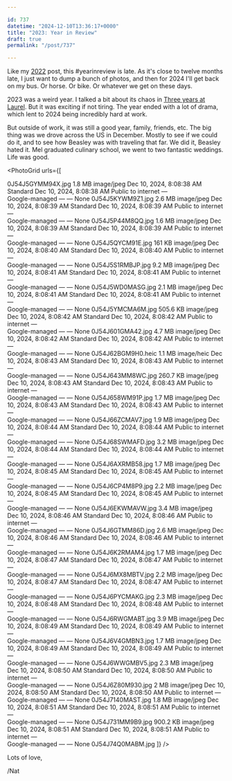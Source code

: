 ```yaml
---

id: 737
datetime: "2024-12-10T13:36:17+0000"
title: "2023: Year in Review"
draft: true
permalink: "/post/737"

---
```


Like my [2022](https://writing.natwelch.com/post/718) post, this #yearinreview is late. As it's close to twelve months late, I just want to dump a bunch of photos, and then for 2024 I'll get back on my bus. Or horse. Or bike. Or whatever we get on these days.

2023 was a weird year. I talked a bit about its chaos in [Three years at Laurel](https://writing.natwelch.com/post/728). But it was exciting if not tiring. The year ended with a lot of drama, which lent to 2024 being incredibly hard at work. 

But outside of work, it was still a good year, family, friends, etc. The big thing was we drove across the US in December. Mostly to see if we could do it, and to see how Beasley was with traveling that far. We did it, Beasley hated it. Mel graduated culinary school, we went to two fantastic weddings. Life was good.

<PhotoGrid
  urls={[
	
0J54J5GYMM94X.jpg
1.8 MB	image/jpeg	Dec 10, 2024, 8:08:38 AM	Standard	Dec 10, 2024, 8:08:38 AM	 Public to internet 	—	
Google-managed
—
—
None
0J54J5KYWM9Z1.jpg
2.6 MB	image/jpeg	Dec 10, 2024, 8:08:39 AM	Standard	Dec 10, 2024, 8:08:39 AM	 Public to internet 	—	
Google-managed
—
—
None
0J54J5P44M8QQ.jpg
1.6 MB	image/jpeg	Dec 10, 2024, 8:08:39 AM	Standard	Dec 10, 2024, 8:08:39 AM	 Public to internet 	—	
Google-managed
—
—
None
0J54J5QYCM91E.jpg
161 KB	image/jpeg	Dec 10, 2024, 8:08:40 AM	Standard	Dec 10, 2024, 8:08:40 AM	 Public to internet 	—	
Google-managed
—
—
None
0J54J5S1RMBJP.jpg
9.2 MB	image/jpeg	Dec 10, 2024, 8:08:41 AM	Standard	Dec 10, 2024, 8:08:41 AM	 Public to internet 	—	
Google-managed
—
—
None
0J54J5WD0MASG.jpg
2.1 MB	image/jpeg	Dec 10, 2024, 8:08:41 AM	Standard	Dec 10, 2024, 8:08:41 AM	 Public to internet 	—	
Google-managed
—
—
None
0J54J5YMCMA6M.jpg
505.6 KB	image/jpeg	Dec 10, 2024, 8:08:42 AM	Standard	Dec 10, 2024, 8:08:42 AM	 Public to internet 	—	
Google-managed
—
—
None
0J54J601GMA42.jpg
4.7 MB	image/jpeg	Dec 10, 2024, 8:08:42 AM	Standard	Dec 10, 2024, 8:08:42 AM	 Public to internet 	—	
Google-managed
—
—
None
0J54J62BGM9H0.heic
1.1 MB	image/heic	Dec 10, 2024, 8:08:43 AM	Standard	Dec 10, 2024, 8:08:43 AM	 Public to internet 	—	
Google-managed
—
—
None
0J54J643MM8WC.jpg
260.7 KB	image/jpeg	Dec 10, 2024, 8:08:43 AM	Standard	Dec 10, 2024, 8:08:43 AM	 Public to internet 	—	
Google-managed
—
—
None
0J54J658WM91P.jpg
1.7 MB	image/jpeg	Dec 10, 2024, 8:08:43 AM	Standard	Dec 10, 2024, 8:08:43 AM	 Public to internet 	—	
Google-managed
—
—
None
0J54J66ZCMAV7.jpg
1.9 MB	image/jpeg	Dec 10, 2024, 8:08:44 AM	Standard	Dec 10, 2024, 8:08:44 AM	 Public to internet 	—	
Google-managed
—
—
None
0J54J68SWMAFD.jpg
3.2 MB	image/jpeg	Dec 10, 2024, 8:08:44 AM	Standard	Dec 10, 2024, 8:08:44 AM	 Public to internet 	—	
Google-managed
—
—
None
0J54J6AXRMB58.jpg
1.7 MB	image/jpeg	Dec 10, 2024, 8:08:45 AM	Standard	Dec 10, 2024, 8:08:45 AM	 Public to internet 	—	
Google-managed
—
—
None
0J54J6CP4M8P9.jpg
2.2 MB	image/jpeg	Dec 10, 2024, 8:08:45 AM	Standard	Dec 10, 2024, 8:08:45 AM	 Public to internet 	—	
Google-managed
—
—
None
0J54J6EKWMAVW.jpg
3.4 MB	image/jpeg	Dec 10, 2024, 8:08:46 AM	Standard	Dec 10, 2024, 8:08:46 AM	 Public to internet 	—	
Google-managed
—
—
None
0J54J6GTMM86D.jpg
2.6 MB	image/jpeg	Dec 10, 2024, 8:08:46 AM	Standard	Dec 10, 2024, 8:08:46 AM	 Public to internet 	—	
Google-managed
—
—
None
0J54J6K2RMAM4.jpg
1.7 MB	image/jpeg	Dec 10, 2024, 8:08:47 AM	Standard	Dec 10, 2024, 8:08:47 AM	 Public to internet 	—	
Google-managed
—
—
None
0J54J6MX8MBTV.jpg
2.2 MB	image/jpeg	Dec 10, 2024, 8:08:47 AM	Standard	Dec 10, 2024, 8:08:47 AM	 Public to internet 	—	
Google-managed
—
—
None
0J54J6PYCMAKG.jpg
2.3 MB	image/jpeg	Dec 10, 2024, 8:08:48 AM	Standard	Dec 10, 2024, 8:08:48 AM	 Public to internet 	—	
Google-managed
—
—
None
0J54J6RWGMABT.jpg
3.9 MB	image/jpeg	Dec 10, 2024, 8:08:49 AM	Standard	Dec 10, 2024, 8:08:49 AM	 Public to internet 	—	
Google-managed
—
—
None
0J54J6V4GMBN3.jpg
1.7 MB	image/jpeg	Dec 10, 2024, 8:08:49 AM	Standard	Dec 10, 2024, 8:08:49 AM	 Public to internet 	—	
Google-managed
—
—
None
0J54J6WWGMBV5.jpg
2.3 MB	image/jpeg	Dec 10, 2024, 8:08:50 AM	Standard	Dec 10, 2024, 8:08:50 AM	 Public to internet 	—	
Google-managed
—
—
None
0J54J6Z80M930.jpg
2 MB	image/jpeg	Dec 10, 2024, 8:08:50 AM	Standard	Dec 10, 2024, 8:08:50 AM	 Public to internet 	—	
Google-managed
—
—
None
0J54J7140MAST.jpg
1.8 MB	image/jpeg	Dec 10, 2024, 8:08:51 AM	Standard	Dec 10, 2024, 8:08:51 AM	 Public to internet 	—	
Google-managed
—
—
None
0J54J731MM9B9.jpg
900.2 KB	image/jpeg	Dec 10, 2024, 8:08:51 AM	Standard	Dec 10, 2024, 8:08:51 AM	 Public to internet 	—	
Google-managed
—
—
None
0J54J74Q0MABM.jpg
  ]}
/>

Lots of love,

/Nat
